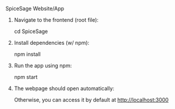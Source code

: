 SpiceSage Website/App

1. Navigate to the frontend (root file):
   
   cd SpiceSage

   
2. Install dependencies (w/ npm):

   npm install

   
3. Run the app using npm:
   
    npm start


4. The webpage should open automatically:

   Otherwise, you can access it by default at <http://localhost:3000>

